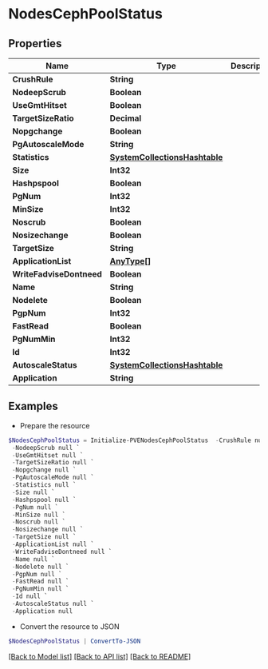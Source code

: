 # NodesCephPoolStatus
## Properties

Name | Type | Description | Notes
------------ | ------------- | ------------- | -------------
**CrushRule** | **String** |  | [optional] 
**NodeepScrub** | **Boolean** |  | [optional] 
**UseGmtHitset** | **Boolean** |  | [optional] 
**TargetSizeRatio** | **Decimal** |  | [optional] 
**Nopgchange** | **Boolean** |  | [optional] 
**PgAutoscaleMode** | **String** |  | [optional] 
**Statistics** | [**SystemCollectionsHashtable**](.md) |  | [optional] 
**Size** | **Int32** |  | [optional] 
**Hashpspool** | **Boolean** |  | [optional] 
**PgNum** | **Int32** |  | [optional] 
**MinSize** | **Int32** |  | [optional] 
**Noscrub** | **Boolean** |  | [optional] 
**Nosizechange** | **Boolean** |  | [optional] 
**TargetSize** | **String** |  | [optional] 
**ApplicationList** | [**AnyType[]**](AnyType.md) |  | [optional] 
**WriteFadviseDontneed** | **Boolean** |  | [optional] 
**Name** | **String** |  | [optional] 
**Nodelete** | **Boolean** |  | [optional] 
**PgpNum** | **Int32** |  | [optional] 
**FastRead** | **Boolean** |  | [optional] 
**PgNumMin** | **Int32** |  | [optional] 
**Id** | **Int32** |  | [optional] 
**AutoscaleStatus** | [**SystemCollectionsHashtable**](.md) |  | [optional] 
**Application** | **String** |  | [optional] 

## Examples

- Prepare the resource
```powershell
$NodesCephPoolStatus = Initialize-PVENodesCephPoolStatus  -CrushRule null `
 -NodeepScrub null `
 -UseGmtHitset null `
 -TargetSizeRatio null `
 -Nopgchange null `
 -PgAutoscaleMode null `
 -Statistics null `
 -Size null `
 -Hashpspool null `
 -PgNum null `
 -MinSize null `
 -Noscrub null `
 -Nosizechange null `
 -TargetSize null `
 -ApplicationList null `
 -WriteFadviseDontneed null `
 -Name null `
 -Nodelete null `
 -PgpNum null `
 -FastRead null `
 -PgNumMin null `
 -Id null `
 -AutoscaleStatus null `
 -Application null
```

- Convert the resource to JSON
```powershell
$NodesCephPoolStatus | ConvertTo-JSON
```

[[Back to Model list]](../README.md#documentation-for-models) [[Back to API list]](../README.md#documentation-for-api-endpoints) [[Back to README]](../README.md)

